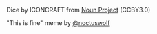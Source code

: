 Dice by ICONCRAFT from [Noun Project](https://thenounproject.com/browse/icons/term/dice/) (CCBY3.0) 

"This is fine" meme by [@noctuswolf ](https://www.deviantart.com/hayde-ink/art/This-Is-Fine-788293312)
